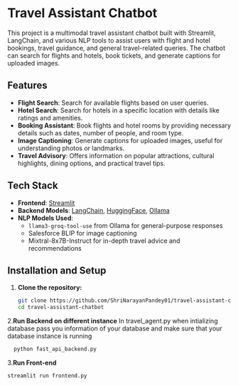 # Travel Assistant Chatbot

This project is a multimodal travel assistant chatbot built with Streamlit, LangChain, and various NLP tools to assist users with flight and hotel bookings, travel guidance, and general travel-related queries. The chatbot can search for flights and hotels, book tickets, and generate captions for uploaded images. 

## Features

- **Flight Search**: Search for available flights based on user queries.
- **Hotel Search**: Search for hotels in a specific location with details like ratings and amenities.
- **Booking Assistant**: Book flights and hotel rooms by providing necessary details such as dates, number of people, and room type.
- **Image Captioning**: Generate captions for uploaded images, useful for understanding photos or landmarks.
- **Travel Advisory**: Offers information on popular attractions, cultural highlights, dining options, and practical travel tips.

## Tech Stack

- **Frontend**: [Streamlit](https://streamlit.io/)
- **Backend Models**: [LangChain](https://www.langchain.com/), [HuggingFace](https://huggingface.co/), [Ollama](https://ollama.com/)
- **NLP Models Used**:
  - `llama3-groq-tool-use` from Ollama for general-purpose responses
  - Salesforce BLIP for image captioning
  - Mixtral-8x7B-Instruct for in-depth travel advice and recommendations

## Installation and Setup

1. **Clone the repository:**
   ```bash
   git clone https://github.com/ShriNarayanPandey01/travel-assistant-chatbot.git
   cd travel-assistant-chatbot
   ```
2.**Run Backend on different instance**
  In travel_agent.py when intializing database pass you information of your database 
  and make sure that your database instance is running 
  ```bash
    python fast_api_backend.py
  ```
3.**Run Front-end**
   ```bash
   streamlit run frontend.py
  ```
